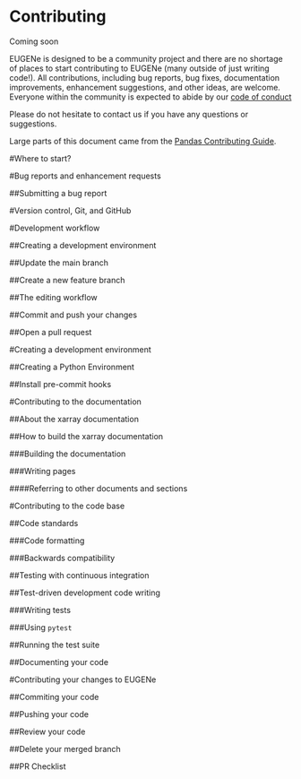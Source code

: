 # Contributing
Coming soon

EUGENe is designed to be a community project and there are no shortage of places to start contributing to EUGENe (many outside of just writing code!). All contributions, including bug reports, bug fixes, documentation improvements, enhancement suggestions, and other ideas, are welcome. Everyone within the community is expected to abide by our [code of conduct](https://github.com/pydata/xarray/blob/main/CODE_OF_CONDUCT.md)

Please do not hesitate to contact us if you have any questions or suggestions.

Large parts of this document came from the [Pandas Contributing Guide](http://pandas.pydata.org/pandas-docs/stable/contributing.html).

#Where to start?

#Bug reports and enhancement requests

##Submitting a bug report

#Version control, Git, and GitHub

#Development workflow

##Creating a development environment

##Update the main branch

##Create a new feature branch

##The editing workflow

##Commit and push your changes

##Open a pull request

#Creating a development environment

##Creating a Python Environment

##Install pre-commit hooks

#Contributing to the documentation

##About the xarray documentation

##How to build the xarray documentation

###Building the documentation

###Writing pages

####Referring to other documents and sections

#Contributing to the code base

##Code standards

###Code formatting

###Backwards compatibility

##Testing with continuous integration

##Test-driven development code writing

###Writing tests

###Using `pytest`

##Running the test suite

##Documenting your code

#Contributing your changes to EUGENe

##Commiting your code

##Pushing your code

##Review your code

##Delete your merged branch

##PR Checklist

